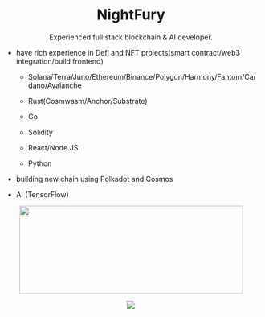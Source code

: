 <h1 align="center">NightFury</h1>

<p align="center">
Experienced full stack blockchain & AI developer.

  - have rich experience in Defi and NFT projects(smart contract/web3 integration/build frontend)
      - Solana/Terra/Juno/Ethereum/Binance/Polygon/Harmony/Fantom/Cardano/Avalanche
  
      - Rust(Cosmwasm/Anchor/Substrate)
      - Go
      - Solidity
      - React/Node.JS
      - Python
  
  - building new chain using Polkadot and Cosmos
  
  - AI (TensorFlow)
</p>

<p align="center">
  <img width="445" height="175" src="https://github-readme-stats.vercel.app/api?username=vigorousdeveloper&show_icons=true">
</p>
<p align="center">
  <img src="https://visitor-badge.laobi.icu/badge?page_id=dvf.dvf">
</p>
